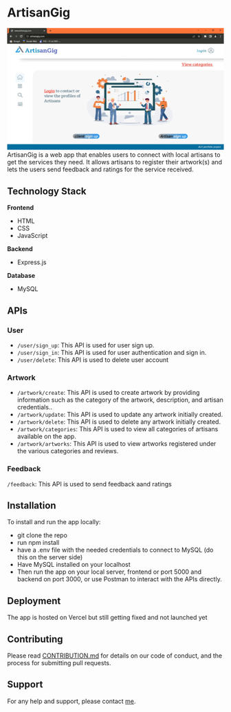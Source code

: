 # ArtisanGig
![artisan_gig_landing_page](https://github.com/tpauldike/rough_work/blob/main/designs/ArtisanGig_mockup.jpg)
ArtisanGig is a web app that enables users to connect with local artisans to get the services they need. It allows artisans to register their artwork(s) and lets the users send feedback and ratings for the service received.

## Technology Stack

**Frontend**
- HTML 
- CSS 
- JavaScript

**Backend**
- Express.js

**Database**
- MySQL

## APIs

### User

* `/user/sign_up`: This API is used for user sign up.
* `/user/sign_in`: This API is used for user authentication and sign in.
* `/user/delete`: This API is used to delete user account

### Artwork 

* `/artwork/create`: This API is used to create artwork by providing information such as the category of the artwork, description, and artisan credentials..
* `/artwork/update`: This API is used to update any artwork initially created.
* `/artwork/delete`: This API is used to delete any artwork initially created.
* `/artwork/categories`: This API is used to view all categories of artisans available on the app.
* `/artwork/artworks`: This API is used to view artworks registered under the various categories and reviews. 

### Feedback
`/feedback`: This API is used to send feedback aand ratings 

## Installation

To install and run the app locally:
- git clone the repo
- run npm install
- have a .env file with the needed credentials to connect to MySQL (do this on the server side)
- Have MySQL installed on your localhost
- Then run the app on your local server, frontend or port 5000 and backend on port 3000, or use Postman to interact with the APIs directly.

## Deployment

The app is hosted on Vercel but still getting fixed and not launched yet

## Contributing

Please read [CONTRIBUTION.md](./CONTRIBUTION.md) for details on our code of conduct, and the process for submitting pull requests.

## Support

For any help and support, please contact [me](mailto:topman4loveworld@gmail.com).

